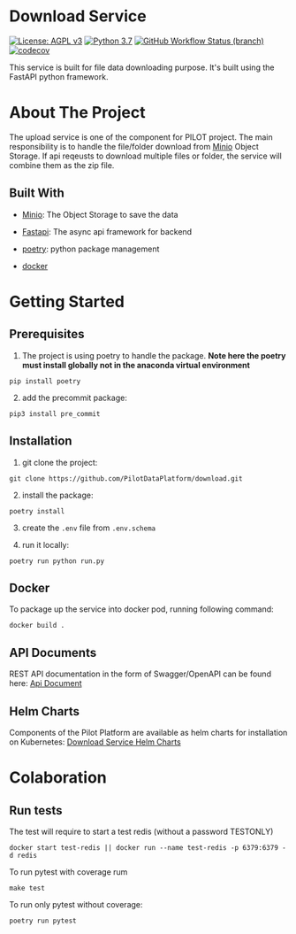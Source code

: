 # Download Service

[![License: AGPL v3](https://img.shields.io/badge/License-AGPL_v3-blue.svg?style=for-the-badge)](https://www.gnu.org/licenses/agpl-3.0)
[![Python 3.7](https://img.shields.io/badge/python-3.7-green?style=for-the-badge)](https://www.python.org/)
[![GitHub Workflow Status (branch)](https://img.shields.io/github/workflow/status/pilotdataplatform/download/CI/develop?style=for-the-badge)](https://github.com/PilotDataPlatform/download/actions/workflows/cicd.yml)
[![codecov](https://img.shields.io/codecov/c/github/PilotDataPlatform/download?style=for-the-badge)](https://codecov.io/gh/PilotDataPlatform/download)

This service is built for file data downloading purpose. It's built using the FastAPI python framework.

# About The Project

The upload service is one of the component for PILOT project. The main responsibility is to handle the file/folder download from [Minio](https://min.io/) Object Storage. If api reqeusts to download multiple files or folder, the service will combine them as the zip file.

## Built With

 - [Minio](https://min.io/): The Object Storage to save the data

 - [Fastapi](https://fastapi.tiangolo.com): The async api framework for backend

 - [poetry](https://python-poetry.org/): python package management

 - [docker](https://docker.com)

# Getting Started


## Prerequisites

 1. The project is using poetry to handle the package. **Note here the poetry must install globally not in the anaconda virtual environment**

 ```
 pip install poetry
 ```

 2. add the precommit package:

 ```
 pip3 install pre_commit
 ```

## Installation

 1. git clone the project:
 ```
 git clone https://github.com/PilotDataPlatform/download.git
 ```

 2. install the package:
 ```
 poetry install
 ```

 3. create the `.env` file from `.env.schema`

 4. run it locally:
 ```
 poetry run python run.py
 ```

## Docker

To package up the service into docker pod, running following command:

```
docker build .
```

## API Documents

REST API documentation in the form of Swagger/OpenAPI can be found here: [Api Document](https://pilotdataplatform.github.io/api-docs/)

## Helm Charts

Components of the Pilot Platform are available as helm charts for installation on Kubernetes: [Download Service Helm Charts](https://github.com/PilotDataPlatform/helm-charts/tree/main/download-service)


# Colaboration

## Run tests

The test will require to start a test redis (without a password TESTONLY)

```
docker start test-redis || docker run --name test-redis -p 6379:6379 -d redis
```

To run pytest with coverage rum

```
make test
```

To run only pytest without coverage:

```
poetry run pytest
```

